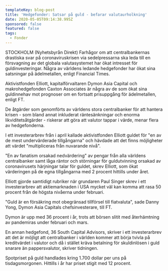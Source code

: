 ```yaml
---
templateKey: blog-post
title: 'Hedgefonder: Satsar på guld - befarar valutaurholkning'
date: 2020-05-05T09:14:38.995Z
sponsored: false
featured: false
tags:
  - Fonder
---
```

STOCKHOLM (Nyhetsbyrån Direkt) Farhågor om att centralbankernas drastiska svar på coronaviruskrisen via sedelpressarna ska leda till en försvagning av det globala valutasystemet har ökat intresset för guldinvesteringar. Några av världens ledande hedgefonder har ökat sina satsningar på ädelmetallen, enligt Financial Times.

Aktivistfonden Elliott, kapitalförvaltaren Dymon Asia Capital och makrohedgefonden Caxton Associates är några av de som ökat sina guldinnehav mot prognoser om en fortsatt prisuppgång för ädelmetallen, enligt FT.

De åtgärder som genomförts av världens stora centralbanker för att hantera krisen - som bland annat inkluderat räntesänkningar och enorma likviditetsåtgärder - riskerar att göra att valutor tappar i värde, menar flera av hedgefonderna.

I ett investerarbrev från i april kallade aktivistfonden Elliott guldet för "en av de mest undervärderade tillgångarna" och hävdade att det finns möjligheter att värdet "multipliceras från nuvarande nivå".

"En av fanatism orsakad nedvärdering" av pengar från alla världens centralbanker samt låga räntor och störningar för guldutvinning orsakad av coronavirusets härjningar talar för guldet, skrev Elliott, som ökat värderingen på de egna tillgångarna med 2 procent hittills under året.

Elliott gjorde samtidigt rubriker när grundaren Paul Singer skrev i ett investerarbrev att aktiemarknaden i USA mycket väl kan komma att rasa 50 procent från de högsta nivåerna under februari.

"Guld är en försäkring mot obegränsad tillförsel till fiatvaluta", sade Danny Yong, Dymon Asia Capitals chefsinvesterare, till FT.

Dymon är upp med 36 procent i år, trots att börsen slitit med återhämtning av pandemiras under februari och mars.

En annan hedgefond, 36 South Capital Advisors, skriver i ett investerarbrev att det är möjligt att centralbanker i världen kommer att börja tvivla på kreditvärdet i valutor och då i stället kräva betalning för skuldinlösen i guld snarare än pappersvalutor, skriver tidningen.

Spotpriset på guld handlades kring 1.700 dollar per uns på tisdagsmorgonen. Hittills i år har priset stigit med 12 procent.